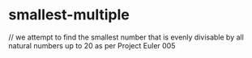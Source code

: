 # smallest-multiple

// we attempt to find the smallest number that is evenly divisable by all natural numbers up to 20 as per Project Euler 005
